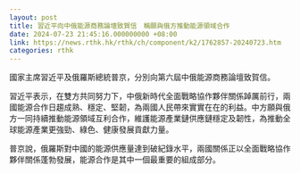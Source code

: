 ```yaml
---
layout: post
title: 習近平向中俄能源商務論壇致賀信　稱願與俄方推動能源領域合作
date: 2024-07-23 21:45:16.000000000 +08:00
link: https://news.rthk.hk/rthk/ch/component/k2/1762857-20240723.htm
categories: rthk
---
```


國家主席習近平及俄羅斯總統普京，分別向第六屆中俄能源商務論壇致賀信。

習近平表示，在雙方共同努力下，中俄新時代全面戰略協作夥伴關係踔厲前行，兩國能源合作日趨成熟、穩定、堅韌，為兩國人民帶來實實在在的利益。中方願與俄方一同持續推動能源領域互利合作，維護能源產業鏈供應鏈穩定及韌性，為推動全球能源產業更強勁、綠色、健康發展貢獻力量。

普京說，俄羅斯對中國的能源供應量達到破紀錄水平，兩國關係正以全面戰略協作夥伴關係蓬勃發展，能源合作是其中一個最重要的組成部分。

